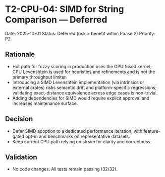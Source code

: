 # T2-CPU-04: SIMD for String Comparison — Deferred

Date: 2025-10-01
Status: Deferred (risk > benefit within Phase 2)
Priority: P2

## Rationale
- Hot path for fuzzy scoring in production uses the GPU fused kernel; CPU Levenshtein is used for heuristics and refinements and is not the primary throughput limiter.
- Introducing a SIMD Levenshtein implementation (via intrinsics or external crates) risks semantic drift and platform-specific regressions; validating exact-distance equivalence across edge cases is non-trivial.
- Adding dependencies for SIMD would require explicit approval and increases maintenance surface.

## Decision
- Defer SIMD adoption to a dedicated performance iteration, with feature-gated opt-in and benchmarks on representative datasets.
- Keep current CPU path relying on strsim for clarity and correctness.

## Validation
- No code changes. All tests remain passing (32/32).

